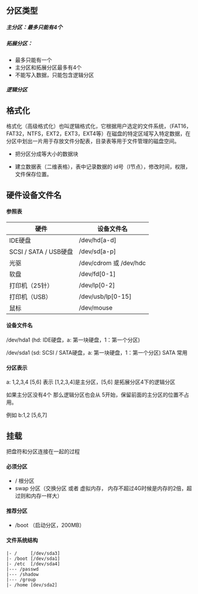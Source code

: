 ## 分区类型

##### 主分区：最多只能有4个

##### 拓展分区：

- 最多只能有一个
- 主分区和拓展分区最多有4个
- 不能写入数据，只能包含逻辑分区

##### 逻辑分区



## 格式化

格式化（高级格式化）也叫逻辑格式化，它根据用户选定的文件系统，（FAT16，FAT32，NTFS，EXT2，EXT3，EXT4等）在磁盘的特定区域写入特定数据，在分区中划出一片用于存放文件分配表，目录表等用于文件管理的磁盘空间。

- 把分区分成等大小的数据块

- 建立数据表（二维表格），表中记录数据的 id号（I节点），修改时间，权限，文件保存位置。

  

## 硬件设备文件名

#### 参照表

| 硬件                  | 设备文件名             |
| --------------------- | ---------------------- |
| IDE硬盘               | /dev/hd[a-d]           |
| SCSI / SATA / USB硬盘 | /dev/sd[a-p]           |
| 光驱                  | /dev/cdrom 或 /dev/hdc |
| 软盘                  | /dev/fd[0-1]           |
| 打印机（25针）        | /dev/lp[0-2]           |
| 打印机（USB）         | /dev/usb/lp[0-15]      |
| 鼠标                  | /dev/mouse             |

#### 设备文件名

/dev/hda1 (hd: IDE硬盘，a: 第一块硬盘，1：第一个分区)  

/dev/sda1 (sd: SCSI / SATA硬盘，a: 第一块硬盘，1：第一个分区)   SATA 常用



#### 分区表示

a: 1,2,3,4 [5,6]  表示 [1,2,3,4]是主分区，[5,6] 是拓展分区4下的逻辑分区

如果主分区没有4个 那么逻辑分区也会从 5开始，保留前面的主分区的位置不占用。

例如  b:1,2 [5,6,7]



## 挂载

把盘符和分区连接在一起的过程

#### 必须分区

- / 根分区
- swap 分区（交换分区 或者 虚拟内存， 内存不超过4G时候是内存的2倍，超过则和内存一样大）

#### 推荐分区

- /boot （启动分区，200MB）

#### 文件系统结构

```
|- / 	 [/dev/sda3]
|- /boot [/dev/sda1]
|- /etc  [/dev/sda4]
|--- /passwd
|--- /shadow
|--- /group
|- /home [dev/sda2]
```




